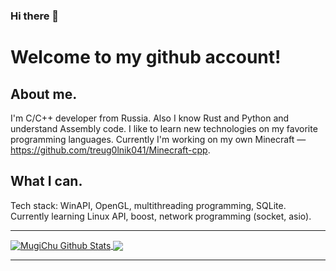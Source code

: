 ### Hi there 👋

# Welcome to my github account!

## About me.
I'm C/C++ developer from Russia. Also I know Rust and Python and understand Assembly code. I like to learn new technologies on my favorite programming languages.
Currently I'm working on my own Minecraft — https://github.com/treug0lnik041/Minecraft-cpp.

## What I can.
Tech stack: WinAPI, OpenGL, multithreading programming, SQLite.
Currently learning Linux API, boost, network programming (socket, asio).

---

<a href="https://github.com/treug0lnik041">
  <img align="center" alt="MugiChu Github Stats"src="https://github-readme-stats.vercel.app/api?username=treug0lnik041&show_icons=true&theme=dark" />
</a>
<a href="https://github.com/treug0lnik041">
  <img align="center" src="https://github-readme-stats.vercel.app/api/top-langs/?username=treug0lnik041&langs_count=8&layout=compact&theme=dark" />
</a>

---
